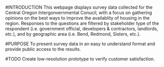 #INTRODUCTION
This webpage displays survey data collected for the Central Oregon Intergonvernmental Conucil, with a focus on gathering opinions on the best ways to improve the availablity of housing in the region.  Responses to the questions are filtered by stakeholder type of the respondent (i.e. government official, developers & contractors, landlords, etc.), and by geographic area (i.e. Bend, Redmond, Sisters, etc.).

#PURPOSE
To present survey data in an easy to understand format and provide public access to the results.

#TODO
Create low-resolution prototype to verify customer satisfaction.